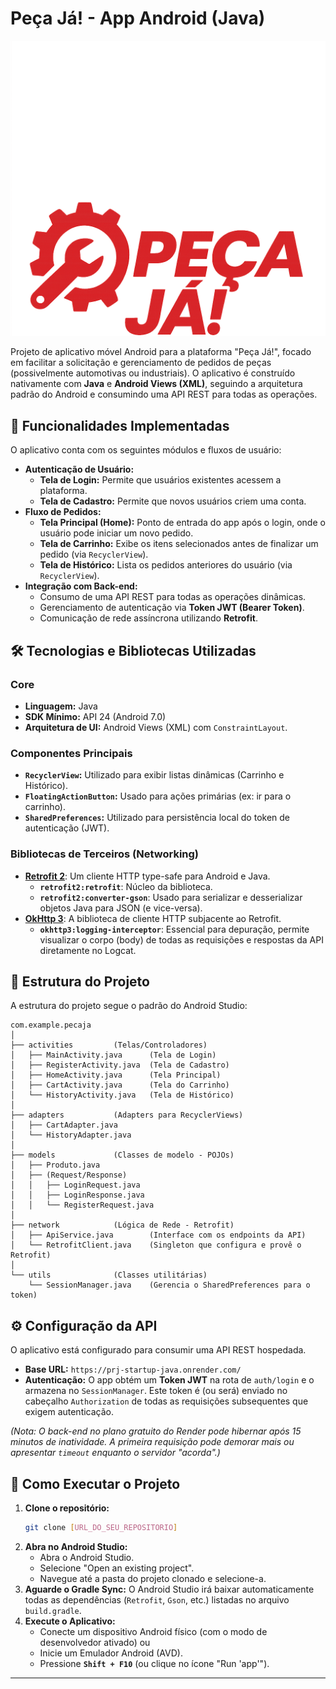 # Peça Já! - App Android (Java)

![Logo](app/src/main/res/drawable/logo_peca_ja.png)

Projeto de aplicativo móvel Android para a plataforma "Peça Já!", focado em facilitar a solicitação e gerenciamento de pedidos de peças (possivelmente automotivas ou industriais). O aplicativo é construído nativamente com **Java** e **Android Views (XML)**, seguindo a arquitetura padrão do Android e consumindo uma API REST para todas as operações.


## 🚀 Funcionalidades Implementadas

O aplicativo conta com os seguintes módulos e fluxos de usuário:

* **Autenticação de Usuário:**
    * **Tela de Login:** Permite que usuários existentes acessem a plataforma.
    * **Tela de Cadastro:** Permite que novos usuários criem uma conta.
* **Fluxo de Pedidos:**
    * **Tela Principal (Home):** Ponto de entrada do app após o login, onde o usuário pode iniciar um novo pedido.
    * **Tela de Carrinho:** Exibe os itens selecionados antes de finalizar um pedido (via `RecyclerView`).
    * **Tela de Histórico:** Lista os pedidos anteriores do usuário (via `RecyclerView`).
* **Integração com Back-end:**
    * Consumo de uma API REST para todas as operações dinâmicas.
    * Gerenciamento de autenticação via **Token JWT (Bearer Token)**.
    * Comunicação de rede assíncrona utilizando **Retrofit**.

## 🛠️ Tecnologias e Bibliotecas Utilizadas

### Core
* **Linguagem:** Java
* **SDK Mínimo:** API 24 (Android 7.0)
* **Arquitetura de UI:** Android Views (XML) com `ConstraintLayout`.

### Componentes Principais
* **`RecyclerView`:** Utilizado para exibir listas dinâmicas (Carrinho e Histórico).
* **`FloatingActionButton`:** Usado para ações primárias (ex: ir para o carrinho).
* **`SharedPreferences`:** Utilizado para persistência local do token de autenticação (JWT).

### Bibliotecas de Terceiros (Networking)
* **[Retrofit 2](https://square.github.io/retrofit/)**: Um cliente HTTP type-safe para Android e Java.
    * **`retrofit2:retrofit`**: Núcleo da biblioteca.
    * **`retrofit2:converter-gson`**: Usado para serializar e desserializar objetos Java para JSON (e vice-versa).
* **[OkHttp 3](https://square.github.io/okhttp/)**: A biblioteca de cliente HTTP subjacente ao Retrofit.
    * **`okhttp3:logging-interceptor`**: Essencial para depuração, permite visualizar o corpo (body) de todas as requisições e respostas da API diretamente no Logcat.

## 📁 Estrutura do Projeto

A estrutura do projeto segue o padrão do Android Studio:

```
com.example.pecaja
│
├── activities         (Telas/Controladores)
│   ├── MainActivity.java      (Tela de Login)
│   ├── RegisterActivity.java  (Tela de Cadastro)
│   ├── HomeActivity.java      (Tela Principal)
│   ├── CartActivity.java      (Tela do Carrinho)
│   └── HistoryActivity.java   (Tela de Histórico)
│
├── adapters           (Adapters para RecyclerViews)
│   ├── CartAdapter.java
│   └── HistoryAdapter.java
│
├── models             (Classes de modelo - POJOs)
│   ├── Produto.java
│   ├── (Request/Response)
│   │   ├── LoginRequest.java
│   │   ├── LoginResponse.java
│   │   └── RegisterRequest.java
│
├── network            (Lógica de Rede - Retrofit)
│   ├── ApiService.java        (Interface com os endpoints da API)
│   └── RetrofitClient.java    (Singleton que configura e provê o Retrofit)
│
└── utils              (Classes utilitárias)
    └── SessionManager.java    (Gerencia o SharedPreferences para o token)
```

## ⚙️ Configuração da API

O aplicativo está configurado para consumir uma API REST hospedada.

* **Base URL:** `https://prj-startup-java.onrender.com/`
* **Autenticação:** O app obtém um **Token JWT** na rota de `auth/login` e o armazena no `SessionManager`. Este token é (ou será) enviado no cabeçalho `Authorization` de todas as requisições subsequentes que exigem autenticação.

*(Nota: O back-end no plano gratuito do Render pode hibernar após 15 minutos de inatividade. A primeira requisição pode demorar mais ou apresentar `timeout` enquanto o servidor "acorda".)*

## 🚀 Como Executar o Projeto

1.  **Clone o repositório:**
    ```bash
    git clone [URL_DO_SEU_REPOSITORIO]
    ```
2.  **Abra no Android Studio:**
    * Abra o Android Studio.
    * Selecione "Open an existing project".
    * Navegue até a pasta do projeto clonado e selecione-a.
3.  **Aguarde o Gradle Sync:** O Android Studio irá baixar automaticamente todas as dependências (`Retrofit`, `Gson`, etc.) listadas no arquivo `build.gradle`.
4.  **Execute o Aplicativo:**
    * Conecte um dispositivo Android físico (com o modo de desenvolvedor ativado) ou
    * Inicie um Emulador Android (AVD).
    * Pressione **`Shift + F10`** (ou clique no ícone "Run 'app'").



---
